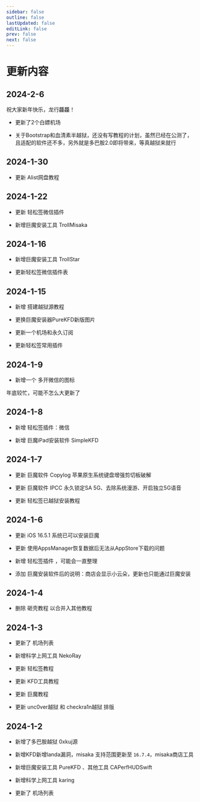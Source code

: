 ```yaml
---
sidebar: false
outline: false
lastUpdated: false
editLink: false
prev: false
next: false
---
```


# 更新内容


## 2024-2-6

祝大家新年快乐，龙行龘龘！

- 更新了2个白嫖机场

- 关于Bootstrap和血清素半越狱，还没有写教程的计划，虽然已经在公测了，且适配的软件还不多，另外就是多巴胺2.0即将带来，等真越狱来就行

## 2024-1-30

- 更新 Alist网盘教程

## 2024-1-22

- 更新 轻松签微信插件

- 新增巨魔安装工具 TrollMisaka


## 2024-1-16

- 新增巨魔安装工具 TrollStar

- 更新轻松签微信插件表

## 2024-1-15

- 新增 搭建越狱源教程

- 更换巨魔安装器PureKFD新版图片

- 更新一个机场和永久订阅

- 更新轻松签常用插件

## 2024-1-9

- 新增一个 多开微信的图标

年底较忙，可能不怎么大更新了

## 2024-1-8

- 新增 轻松签插件：微信

- 新增 巨魔iPad安装软件 SimpleKFD

## 2024-1-7

- 更新 巨魔软件 Copylog 苹果原生系统键盘增强剪切板破解

- 更新 巨魔软件 IPCC 永久锁定SA 5G、去除系统漫游、开启独立5G语音

- 更新 轻松签已越狱安装教程



## 2024-1-6

- 更新 iOS 16.5.1 系统已可以安装巨魔

- 更新 使用AppsManager恢复数据后无法从AppStore下载的问题

- 新增 轻松签插件 ，可能会一直整理

- 添加 巨魔安装软件后的说明：商店会显示小云朵，更新也只能通过巨魔安装




## 2024-1-4

* 删除 砸壳教程 以合并入其他教程




## 2024-1-3


* 更新了 机场列表

* 新增科学上网工具 NekoRay

* 更新 轻松签教程

* 更新 KFD工具教程

* 更新 巨魔教程

* 更新 unc0ver越狱 和 checkra1n越狱 排版


## 2024-1-2

* 新增了多巴胺越狱 0xkuj源

* 新增KFD新增landa漏洞，misaka 支持范围更新至 `16.7.4`，misaka商店工具

* 新增巨魔安装工具 PureKFD 、其他工具 CAPerfHUDSwift

* 新增科学上网工具 karing

* 更新了 机场列表



